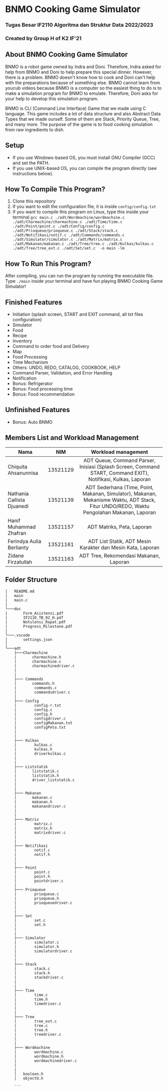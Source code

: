 # BNMO Cooking Game Simulator

### Tugas Besar IF2110 Algoritma dan Struktur Data 2022/2023
### Created by Group H of K2 IF'21

## About BNMO Cooking Game Simulator
BNMO is a robot game owned by Indra and Doni. Therefore, Indra asked for help from BNMO and Doni to help prepare this special dinner. However, there is a problem. BNMO doesn't know how to cook and Doni can't help with the preparations because of something else. BNMO cannot learn from youcub videos because BNMO is a computer so the easiest thing to do is to make a simulation program for BNMO to emulate. Therefore, Doni asks for your help to develop this simulation program.

BNMO is CLI (Command Line Interface) Game that we made using C language. This game includes a lot of data structure and also Abstract Data Types that we made ourself. Some of them are Stack, Priority Queue, Tree, and many more. The purpose of the game is to food cooking simulation from raw ingredients to dish.

## Setup

- If you use Windows-based OS, you must install GNU Compiler (GCC) and set the PATH.
- If you use UNIX-based OS, you can compile the program directly (see instructions below).

## How To Compile This Program?

1. Clone this repository
2. If you want to edit the configuration file, it is inside `config/config.txt`
3. If you want to compile this program on Linux, type this inside your terminal `gcc main.c ./adt/Wordmachine/wordmachine.c ./adt/Charmachine/charmachine.c ./adt/Time/time.c ./adt/Point/point.c ./adt/Config/config.c ./adt/Prioqueue/prioqueue.c ./adt/Stack/stack.c ./adt/Notifikasi/notif.c ./adt/Commands/commands.c ./adt/Simulator/simulator.c ./adt/Matrix/matrix.c ./adt/Makanan/makanan.c ./adt/Tree/tree.c ./adt/Kulkas/kulkas.c ./adt/Tree/tree_ext.c ./adt/Set/set.c  -o main -lm`

## How To Run This Program?
After compiling, you can run the program by running the executable file. Type `./main` inside your terminal and have fun playing BNMO Cooking Game Simulator!

## Finished Features

- Initiation (splash screen, START and EXIT command, all txt files configuration)
- Simulator
- Food
- Recipe
- Inventory
- Command to order food and Delivery
- Map
- Food Processing
- Time Mechanism
- Others: UNDO, REDO, CATALOG, COOKBOOK, HELP
- Command Parser, Validation, and Error Handling
- Notification
- Bonus: Refrigerator
- Bonus: Food processing time
- Bonus: Food recommendation

## Unfinished Features
- Bonus: Auto BNMO

## Members List and Workload Management

| Nama                           |   NIM    |                                                   Workload management                                                   |
| ------------------------------ | :------: | :---------------------------------------------------------------------------------------------------------------------: |
| Chiquita Ahsanunnisa       | 13521129 |                                     ADT Queue, Command Parser, Inisiasi (Splash Screen, Command START, Command EXIT), Notifikasi, Kulkas, Laporan                                   |
| Nathania Callista Djuanedi | 13521139 |                                     ADT Sederhana (Time, Point, Makanan, Simulator), Makanan, Mekanisme Waktu, ADT Stack, Fitur UNDO/REDO, Waktu Pengolahan Makanan, Laporan         |
| Hanif Muhammad Zhafran     | 13521157 |                                     ADT Matriks, Peta, Laporan                                                   |
| Ferindya Aulia Berlianty   | 13521161 |                                     ADT List Statik, ADT Mesin Karakter dan Mesin Kata, Laporan                  |
| Zidane Firzatullah         | 13521163 |                                     ADT Tree, Rekomendasi Makanan, Laporan                                       | 

## Folder Structure

```
|   README.md
|   main
|   main.c
|
└───doc
|       Form_Asistensi.pdf
|       IF2110_TB_02_H.pdf 
|       Notulensi_Rapat.pdf 
|       Progress_Milestone.pdf 
|
└───.vscode
│       settings.json
│
└───adt
    ├───Charmachine 
    |       charmachine.h
    |       charmachine.c
    |       charmachinedriver.c
    |
    |
    ├─── Commands
    |       commands.h
    |        commands.c
    |        commandsdriver.c
    |    
    ├─── Config
    |        config-r.txt
    |        config.c
    |        config.h
    |        configdriver.c
    |        configMakanan.txt
    |        configPeta.txt
    |
    |
    ├─── Kulkas
    |        kulkas.c
    |        kulkas.h
    |        driverkulkas.c
    |
    |
    ├─── Liststatik
    |       liststatik.c
    |       liststatik.h
    |       driver_liststatik.c
    |
    |
    ├─── Makanan
    |       makanan.c
    |       makanan.h
    |       makanandriver.c
    |
    |
    ├─── Matrix
    |        matrix.c
    |        matrix.h
    |        matrixdriver.c
    |        
    |        
    ├─── Notifikasi
    |        notif.c
    |        notif.h
    |        
    |        
    ├─── Point
    |        point.c
    |        point.h
    |        pointdriver.c
    |            
    ├─── Prioqueue
    |        prioqueue.c
    |        prioqueue.h
    |        prioqueuedriver.c
    |        
    |        
    ├─── Set
    |        set.c
    |        set.h
    |        
    |        
    ├─── Simulator
    |        simulator.c
    |        simulator.h
    |        simulatordriver.c
    |        
    |        
    ├─── Stack
    |        stack.c
    |        stack.h
    |        stackdriver.c
    |        
    |        
    ├─── Time 
    |        time.c
    |        time.h
    |        timedriver.c
    |        
    |        
    ├─── Tree
    |        tree_ext.c
    |        tree.c
    |        tree.h
    |        treedriver.c
    |        
    |        
    ├─── Wordmachine
    |        wordmachine.c
    |        wordmachine.h
    |        wordmachinedriver.c
    |        
    |        
    │   boolean.h
    |   objectU.h
    
    ```
